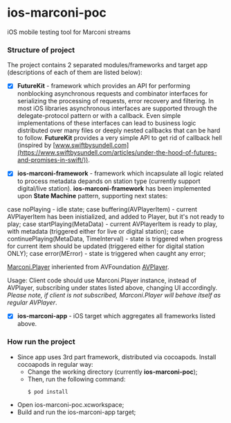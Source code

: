# ios-marconi-poc
iOS mobile testing tool for Marconi streams

### Structure of project

The project contains 2 separated modules/frameworks and target app (descriptions of each of them are listed below):

- [x] **FutureKit** - framework which provides an API for performing nonblocking asynchronous requests and combinator interfaces for serializing the processing of requests, error recovery and filtering. In most iOS libraries asynchronous interfaces are supported through the delegate-protocol pattern or with a callback. Even simple implementations of these interfaces can lead to business logic distributed over many files or deeply nested callbacks that can be hard to follow. **FutureKit** provides a very simple API to get rid of callback hell (inspired by [www.swiftbysundell.com](https://www.swiftbysundell.com/articles/under-the-hood-of-futures-and-promises-in-swift/)).

- [x] **ios-marconi-framework** - framework which incapsulate all logic related to process metadata depands on station type (currently support digital/live station).
**ios-marconi-framework** has been implemented upon **State Machine** pattern, supporting next states:

case noPlaying - idle state;
case buffering(AVPlayerItem) -  current AVPlayerItem has been inistialized, and added to Player, but it's not ready to play;
case startPlaying(MetaData) -  current AVPlayerItem is ready to play, with metadata (triggered either for live or digital station);
case continuePlaying(MetaData, TimeInterval) - state is triggered when progress for current item should be updated (triggered either for digital station ONLY);
case error(MError) - state is triggered when caught any error;

[Marconi.Player](https://github.com/Entercom/ios-marconi-poc/tree/master/ios-marconi-framework/ios-marconi-framework/MarconiPlayer) inheriented from AVFoundation [AVPlayer](https://developer.apple.com/documentation/avfoundation/avplayer).

Usage:
Client code should use Marconi.Player instance, instead of AVPlayer, subscribing under states listed above, changing UI accordingly. 
*Please note, if client is not subscribed, Marconi.Player will behave itself as regular AVPlayer*.


- [x] **ios-marconi-app** - iOS target which aggregates all frameworks listed above.

### How run the project

- Since app uses 3rd part framework, distributed via cocoapods. Install cocoapods in regular way:
	- Change the working directory (currently **ios-marconi-poc**);
	- Then, run the following command:
		```
		$ pod install
		``` 
- Open ios-marconi-poc.xcworkspace;
- Build and run the ios-marconi-app target;


